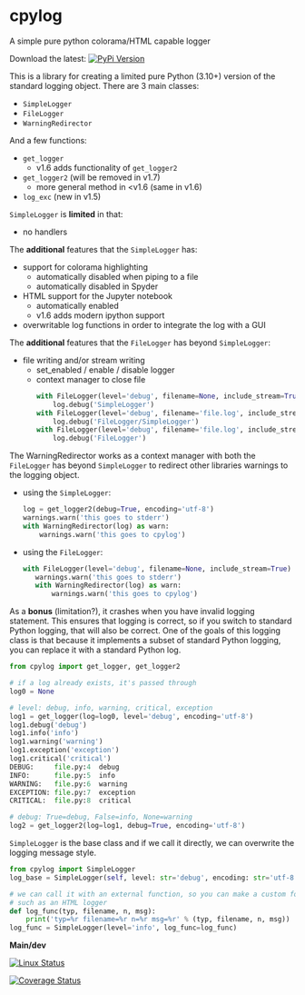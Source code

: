 # cpylog

A simple pure python colorama/HTML capable logger

Download the latest:  [![PyPi Version](https://img.shields.io/pypi/v/cpylog.svg)](https://pypi.python.org/pypi/cpylog) 


This is a library for creating a limited pure Python (3.10+) version of the standard logging object.  There are 3 main classes:
 - ``SimpleLogger``
 - ``FileLogger``
 - ``WarningRedirector``

And a few functions:
 - ``get_logger``
   - v1.6 adds functionality of ``get_logger2``
 - ``get_logger2`` (will be removed in v1.7)
   - more general method in <v1.6 (same in v1.6)
 - ``log_exc`` (new in v1.5)

``SimpleLogger`` is **limited** in that:
 - no handlers

The **additional** features that the ``SimpleLogger`` has:
 - support for colorama highlighting
   - automatically disabled when piping to a file
   - automatically disabled in Spyder
 - HTML support for the Jupyter notebook
   - automatically enabled
   - v1.6 adds modern ipython support
 - overwritable log functions in order to integrate the log with a GUI

The **additional** features that the ``FileLogger`` has beyond ``SimpleLogger``:
 - file writing and/or stream writing
   - set_enabled / enable / disable logger
   - context manager to close file
     ```python
     with FileLogger(level='debug', filename=None, include_stream=True) as log:
         log.debug('SimpleLogger')
     with FileLogger(level='debug', filename='file.log', include_stream=True) as log:
         log.debug('FileLogger/SimpleLogger')
     with FileLogger(level='debug', filename='file.log', include_stream=False) as log:
         log.debug('FileLogger')
     ```

The WarningRedirector works as a context manager with both the ``FileLogger`` has beyond ``SimpleLogger`` to redirect other libraries warnings to the logging object.
  - using the ``SimpleLogger``:
     ```python
     log = get_logger2(debug=True, encoding='utf-8')
     warnings.warn('this goes to stderr')
     with WarningRedirector(log) as warn:
         warnings.warn('this goes to cpylog')
     ```
   - using the ``FileLogger``:
     ```python
     with FileLogger(level='debug', filename=None, include_stream=True) as log:
        warnings.warn('this goes to stderr')
        with WarningRedirector(log) as warn:
            warnings.warn('this goes to cpylog')
     ```

As a **bonus** (limitation?), it crashes when you have invalid logging statement.  This ensures that logging is correct, so if you switch to standard Python logging, that will also be correct.  One of the goals of this logging class is that because it implements a subset of standard Python logging, you can replace it with a standard Python log.

```python
from cpylog import get_logger, get_logger2

# if a log already exists, it's passed through
log0 = None

# level: debug, info, warning, critical, exception
log1 = get_logger(log=log0, level='debug', encoding='utf-8')
log1.debug('debug')
log1.info('info')
log1.warning('warning')
log1.exception('exception')
log1.critical('critical')
DEBUG:     file.py:4  debug
INFO:      file.py:5  info
WARNING:   file.py:6  warning
EXCEPTION: file.py:7  exception
CRITICAL:  file.py:8  critical

# debug: True=debug, False=info, None=warning
log2 = get_logger2(log=log1, debug=True, encoding='utf-8')
```

``SimpleLogger`` is the base class and if we call it directly, we can overwrite the logging message style.

```python
from cpylog import SimpleLogger
log_base = SimpleLogger(self, level: str='debug', encoding: str='utf-8', log_func=None)

# we can call it with an external function, so you can make a custom formatter
# such as an HTML logger
def log_func(typ, filename, n, msg):
    print('typ=%r filename=%r n=%r msg=%r' % (typ, filename, n, msg))
log_func = SimpleLogger(level='info', log_func=log_func)
```


<!---
[![Documentation Status](https://readthedocs.org/projects/cpylog-git/badge/?version=latest)](http://cpylog-git.readthedocs.io/en/latest/?badge=latest)
--->

**Main/dev** 

[![Linux Status](https://github.com/SteveDoyle2/cpylog/workflows/CI/badge.svg)](https://github.com/SteveDoyle2/cpylog/actions?query=workflow%3ACI+branch%3Amaster) 

[![Coverage Status](https://codecov.io/github/SteveDoyle2/cpylog/coverage.svg?branch=master)](https://codecov.io/gh/SteveDoyle2/cpylog)

<!---
[![Windows Status](https://ci.appveyor.com/api/projects/status/1qau107h43mbgghi/branch/master?svg=true)](https://ci.appveyor.com/project/cpylog/cpylog)

[![codecov](https://codecov.io/gh/cpylog/cpylog/branch/master/graph/badge.svg)](https://codecov.io/gh/cpylog/cpylog)

[![Coverage Status](https://img.shields.io/coveralls/cpylog/cpylog/master.svg)](https://coveralls.io/github/cpylog/cpylog?branch=master)
